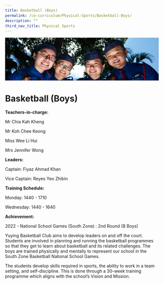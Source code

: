```yaml
---
title: Basketball (Boys)
permalink: /co-curriculum/Physical-Sports/Basketball-Boys/
description: ""
third_nav_title: Physical Sports
---
```

![](/images/CCA.jpg)

Basketball (Boys)
=================

<b> Teachers-in-charge: </b>

Mr Chia Kah Kheng

Mr Koh Chee Keong

Miss Wee Li Hui

Mrs Jennifer Wong

<b> Leaders: </b>

Captain: Fiyaz Ahmad Khan

Vice Captain: Reyes Yeo Zhibin

<b> Training Schedule: </b>

Monday: 1440 - 1710

Wednesday: 1440 - 1640

<b> Achievement: </b>

2022 - National School Games (South Zone) : 2nd Round (B Boys)  

Yuying Basketball Club aims to develop leaders on and off the court. Students are involved in planning and running the basketball programmes so that they get to learn about basketball and its related challenges. The boys are trained physically and mentally to represent our school in the South Zone Basketball National School Games.

The students develop skills required in sports, the ability to work in a team setting, and self-discipline. This is done through a 30-week training programme which aligns with the school’s Vision and Mission.